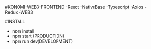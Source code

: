 #KONOMI-WEB3-FRONTEND
  -React
  -NativeBase
  -Typescript
  -Axios
  -Redux
  -WEB3
  
  
 #INSTALL
  - npm install
  - npm start (PRODUCTION)
  - npm run dev(DEVELOPMENT)

